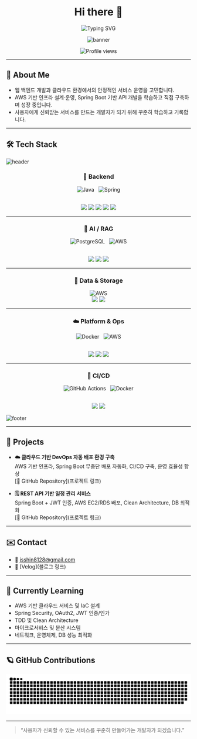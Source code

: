 <h1 align="center">Hi there 👋</h1>

<p align="center">
  <img src="https://readme-typing-svg.demolab.com?font=Fira+Code&weight=500&size=24&pause=1000&color=6DB33F&center=true&vCenter=true&multiline=true&width=600&height=50&lines=Web+Backend+Developer+%7C+Cloud+Engineering;" alt="Typing SVG" />
</p>

<p align="center">
  <img src="https://capsule-render.vercel.app/api?type=rounded&color=gradient&height=160&section=header&text=Welcome%20to%20My%20GitHub&fontSize=30&fontAlignY=40" alt="banner"/>
</p>

<p align="center">
  <img src="https://komarev.com/ghpvc/?username=jsshin8128&color=6DB33F&style=flat-square" alt="Profile views" />
</p>

---

## 🚀 About Me

- 웹 백엔드 개발과 클라우드 환경에서의 안정적인 서비스 운영을 고민합니다.
- AWS 기반 인프라 설계·운영, Spring Boot 기반 API 개발을 학습하고 직접 구축하며 성장 중입니다.
- 사용자에게 신뢰받는 서비스를 만드는 개발자가 되기 위해 꾸준히 학습하고 기록합니다.

---

## 🛠️ Tech Stack

<!-- Header: 화려하지만 단정한 그라데이션 배너 -->
![header](https://capsule-render.vercel.app/api?type=waving&color=0:6DB33F,100:007396&height=150&section=header&text=✨%20Tech%20Stack%20✨&fontSize=38&fontAlignY=35&animation=twinkling&fontColor=ffffff)

<!-- 공통 규칙: 아이콘 36px 고정, 가운데 정렬, 아이콘줄 -> 뱃지줄 순서 -->

<!-- Backend -->
<div align="center">

### 🧩 Backend
<img src="https://cdn.jsdelivr.net/gh/devicons/devicon/icons/java/java-original.svg" height="36" alt="Java"/>&nbsp;&nbsp;
<img src="https://cdn.jsdelivr.net/gh/devicons/devicon/icons/spring/spring-original.svg" height="36" alt="Spring"/>

<br/>

<img src="https://img.shields.io/badge/JAVA%2017-007396?style=for-the-badge&logo=openjdk&logoColor=white"/>
<img src="https://img.shields.io/badge/SPRING%20BOOT-6DB33F?style=for-the-badge&logo=springboot&logoColor=white"/>
<img src="https://img.shields.io/badge/SPRING%20SECURITY-6DB33F?style=for-the-badge&logo=springsecurity&logoColor=white"/>
<img src="https://img.shields.io/badge/REST%20API-FF6F00?style=for-the-badge&logo=swagger&logoColor=white"/>
<img src="https://img.shields.io/badge/APACHE%20PDFBOX-D22128?style=for-the-badge&logo=apache&logoColor=white"/>

</div>

---

<!-- AI / RAG -->
<div align="center">

### 🧠 AI / RAG
<img src="https://cdn.jsdelivr.net/gh/devicons/devicon/icons/postgresql/postgresql-original.svg" height="36" alt="PostgreSQL"/>&nbsp;&nbsp;
<img src="https://cdn.jsdelivr.net/gh/devicons/devicon/icons/amazonwebservices/amazonwebservices-original.svg" height="36" alt="AWS"/>

<br/>

<img src="https://img.shields.io/badge/POSTGRESQL%20+%20PGVECTOR-336791?style=for-the-badge&logo=postgresql&logoColor=white"/>
<img src="https://img.shields.io/badge/AWS%20BEDROCK-FF9900?style=for-the-badge&logo=amazonaws&logoColor=white"/>
<img src="https://img.shields.io/badge/PROMPT%20TEMPLATES-8A2BE2?style=for-the-badge"/>

</div>

---

<!-- Data & Storage -->
<div align="center">

### 💾 Data & Storage
<img src="https://cdn.jsdelivr.net/gh/devicons/devicon/icons/amazonwebservices/amazonwebservices-original.svg" height="36" alt="AWS"/>

<br/>

<img src="https://img.shields.io/badge/AMAZON%20S3-569A31?style=for-the-badge&logo=amazons3&logoColor=white"/>
<img src="https://img.shields.io/badge/AWS%20RDS%20(POSTGRESQL)-527FFF?style=for-the-badge&logo=amazonrds&logoColor=white"/>

</div>

---

<!-- Platform & Ops -->
<div align="center">

### ☁️ Platform & Ops
<img src="https://cdn.jsdelivr.net/gh/devicons/devicon/icons/docker/docker-original.svg" height="36" alt="Docker"/>&nbsp;&nbsp;
<img src="https://cdn.jsdelivr.net/gh/devicons/devicon/icons/amazonwebservices/amazonwebservices-original.svg" height="36" alt="AWS"/>

<br/>

<img src="https://img.shields.io/badge/AWS%20ECS%20FARGATE-FF9900?style=for-the-badge&logo=amazonaws&logoColor=white"/>
<img src="https://img.shields.io/badge/AWS%20CLOUDWATCH-FF4F8B?style=for-the-badge&logo=amazoncloudwatch&logoColor=white"/>
<img src="https://img.shields.io/badge/AWS%20SSM%20PARAMETER%20STORE-232F3E?style=for-the-badge&logo=amazonaws&logoColor=white"/>

</div>

---

<!-- CI/CD -->
<div align="center">

### 🔁 CI/CD
<img src="https://cdn.jsdelivr.net/gh/devicons/devicon/icons/githubactions/githubactions-original.svg" height="36" alt="GitHub Actions"/>&nbsp;&nbsp;
<img src="https://cdn.jsdelivr.net/gh/devicons/devicon/icons/docker/docker-original.svg" height="36" alt="Docker"/>

<br/>

<img src="https://img.shields.io/badge/GITHUB%20ACTIONS-2088FF?style=for-the-badge&logo=githubactions&logoColor=white"/>
<img src="https://img.shields.io/badge/DOCKER-2496ED?style=for-the-badge&logo=docker&logoColor=white"/>

</div>

<!-- Footer: 헤더와 반대 그라데이션으로 마감 -->
![footer](https://capsule-render.vercel.app/api?type=waving&color=0:007396,100:6DB33F&height=90&section=footer)

---

## 📌 Projects

- **☁️ 클라우드 기반 DevOps 자동 배포 환경 구축**  
  AWS 기반 인프라, Spring Boot 무중단 배포 자동화, CI/CD 구축, 운영 효율성 향상  
  [🔗 GitHub Repository](프로젝트 링크)

- **🗓️ REST API 기반 일정 관리 서비스**  
  Spring Boot + JWT 인증, AWS EC2/RDS 배포, Clean Architecture, DB 최적화  
  [🔗 GitHub Repository](프로젝트 링크)

---

## ✉️ Contact

- 📧 [jsshin8128@gmail.com](mailto:jsshin8128@gmail.com)
- 📝 [Velog](블로그 링크)

---

## 🌱 Currently Learning

- AWS 기반 클라우드 서비스 및 IaC 설계
- Spring Security, OAuth2, JWT 인증/인가
- TDD 및 Clean Architecture
- 마이크로서비스 및 분산 시스템
- 네트워크, 운영체제, DB 성능 최적화

---

## 🪐 GitHub Contributions

<p align="center">
  <img src="https://raw.githubusercontent.com/Platane/snk/output/github-contribution-grid-snake-dark.svg" alt="snake animation" />
</p>

---

> “사용자가 신뢰할 수 있는 서비스를 꾸준히 만들어가는 개발자가 되겠습니다.”
